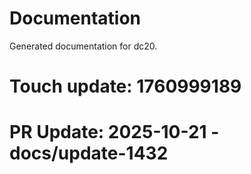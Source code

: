 # Documentation

Generated documentation for dc20.

# Touch update: 1760999189

# PR Update: 2025-10-21 - docs/update-1432
